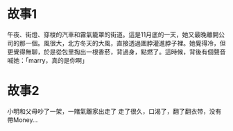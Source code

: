 <!--
 * @Author: your name
 * @Date: 2022-03-09 10:34:06
 * @LastEditTime: 2022-03-09 10:40:08
 * @LastEditors: Please set LastEditors
 * @Description: 打开koroFileHeader查看配置 进行设置: https://github.com/OBKoro1/koro1FileHeader/wiki/%E9%85%8D%E7%BD%AE
 * @FilePath: \stroy\Story.md
-->
# 故事1

午夜、街燈、穿梭的汽車和霧氣籠罩的街道。這是11月底的一天，她又最晚離開公司的那一個。風很大，北方冬天的大風，直接透過圍脖灌進脖子裡。她覺得冷，但更覺得無聊，於是從包里掏出一根香菸，背過身，點燃了。這時候，背後有個聲音喊她：「marry，真的是你啊」


# 故事2

小明和父母吵了一架，一賭氣離家出走了 走了很久，口渴了，翻了翻衣带，没有帶Money… 
